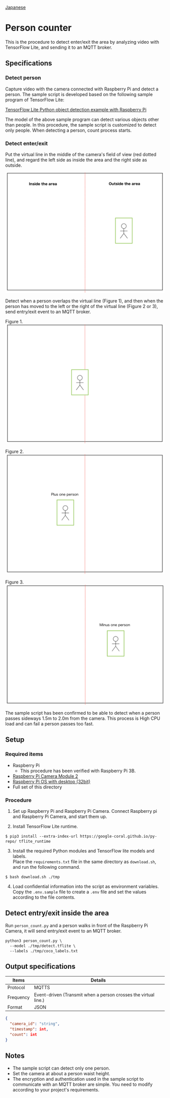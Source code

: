 [Japanese](./README.md)

# Person counter

This is the procedure to detect enter/exit the area by analyzing video with TensorFlow Lite, and sending it to an MQTT broker.

## Specifications

### Detect person

Capture video with the camera connected with Raspberry Pi and detect a person. The sample script is developed based on the following sample program of TensorFlow Lite:

[TensorFlow Lite Python object detection example with Raspberry Pi](https://github.com/tensorflow/examples/tree/master/lite/examples/object_detection/raspberry_pi)

The model of the above sample program can detect various objects other than people. In this procedure, the sample script is customized to detect only people. When detecting a person, count process starts.

### Detect enter/exit

Put the virtual line in the middle of the camera's field of view (red dotted line), and regard the left side as inside the area and the right side as outside.

![](./img/flame0.en.png)

Detect when a person overlaps the virtual line (Figure 1), and then when the person has moved to the left or the right of the virtual line (Figure 2 or 3), send entry/exit event to an MQTT broker.

Figure 1.  
![](./img/flame1.png)

Figure 2.  
![](./img/flame2.en.png)

Figure 3.  
![](./img/flame3.en.png)

The sample script has been confirmed to be able to detect when a person passes sideways 1.5m to 2.0m from the camera.
This process is High CPU load and can fail a person passes too fast.

## Setup  

### Required items 

- Raspberry Pi
   -  This procedure has been verified with Raspberry Pi 3B.
- [Raspberry Pi Camera Module 2](https://www.raspberrypi.com/products/camera-module-v2/)
- [Raspberry Pi OS with desktop (32bit)](https://www.raspberrypi.org/software/operating-systems/#raspberry-pi-os-32-bit)
- Full set of this directory  

### Procedure

1. Set up Raspberry Pi and Raspberry Pi Camera.
   Connect Raspberry pi and Raspberry Pi Camera, and start them up.  

2. Install TensorFlow Lite runtime.
```
$ pip3 install --extra-index-url https://google-coral.github.io/py-repo/ tflite_runtime
```

3. Install the required Python modules and TensorFlow lite models and labels.  
   Place the `requirements.txt` file in the same directory as `download.sh`, and run the following command.  
```
$ bash download.sh ./tmp
```

4. Load confidential information into the script as environment variables.    
Copy the `.env.sample` file to create a `.env` file and set the values according to the file contents.

## Detect entry/exit inside the area

Run `person_count.py` and a person walks in front of the Raspberry Pi Camera, it will send entry/exit event to an MQTT broker.

```
python3 person_count.py \
  --model ./tmp/detect.tflite \
  --labels ./tmp/coco_labels.txt
```

## Output specifications

| Items         | Details                                                 |
| ------------ | ---------------------------------------------------- |
| Protocol   | MQTTS                                                |
| Frequency     | Event-driven (Transmit when a person crosses the virtual line.) |
| Format | JSON                                                 |

```JSON
{
  "camera_id": "string",
  "timestamp": int,
  "count": int
}
```

## Notes

- The sample script can detect only one person.
- Set the camera at about a person waist height.
- The encryption and authentication used in the sample script to communicate with an MQTT broker are simple. You need to modify according to your project's requirements. 
